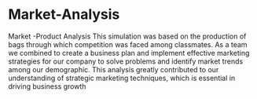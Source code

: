 # Market-Analysis
Market -Product Analysis
This simulation was based on the production of bags through which
competition was faced among classmates. As a team we combined
to create a business plan and implement effective marketing
strategies for our company to solve problems and identify market trends among our demographic. This analysis greatly contributed to our understanding of strategic marketing techniques, which is essential in driving business growth
